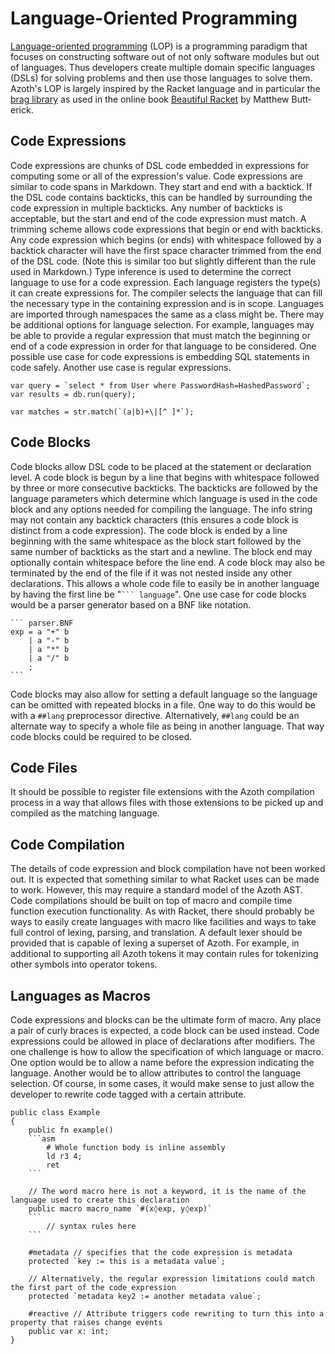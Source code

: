 # Language-Oriented Programming

[Language-oriented programming](https://en.wikipedia.org/wiki/Language-oriented_programming) (LOP)
is a programming paradigm that focuses on constructing software out of not only software modules but
out of languages. Thus developers create multiple domain specific languages (DSLs) for solving
problems and then use those languages to solve them. Azoth's LOP is largely inspired by the Racket
language and in particular the [brag library](https://docs.racket-lang.org/brag/) as used in the
online book [Beau­tiful Racket](https://beautifulracket.com/) by Matthew Butt­erick.

## Code Expressions

Code expressions are chunks of DSL code embedded in expressions for computing some or all of the
expression's value. Code expressions are similar to code spans in Markdown. They start and end with
a backtick. If the DSL code contains backticks, this can be handled by surrounding the code
expression in multiple backticks. Any number of backticks is acceptable, but the start and end of
the code expression must match. A trimming scheme allows code expressions that begin or end with
backticks. Any code expression which begins (or ends) with whitespace followed by a backtick
character will have the first space character trimmed from the end of the DSL code. (Note this is
similar too but slightly different than the rule used in Markdown.) Type inference is used to
determine the correct language to use for a code expression. Each language registers the type(s) it
can create expressions for. The compiler selects the language that can fill the necessary type in
the containing expression and is in scope. Languages are imported through namespaces the same as a
class might be. There may be additional options for language selection. For example, languages may
be able to provide a regular expression that must match the beginning or end of a code expression in
order for that language to be considered. One possible use case for code expressions is embedding
SQL statements in code safely. Another use case is regular expressions.

```azoth
var query = `select * from User where PasswordHash=HashedPassword`;
var results = db.run(query);
```

```azoth
var matches = str.match(`(a|b)+\|[^ ]*`);
```

## Code Blocks

Code blocks allow DSL code to be placed at the statement or declaration level. A code block is begun
by a line that begins with whitespace followed by three or more consecutive backticks. The backticks
are followed by the language parameters which determine which language is used in the code block and
any options needed for compiling the language. The info string may not contain any backtick
characters (this ensures a code block is distinct from a code expression). The code block is ended
by a line beginning with the same whitespace as the block start followed by the same number of
backticks as the start and a newline. The block end may optionally contain whitespace before the
line end. A code block may also be terminated by the end of the file if it was not nested inside any
other declarations. This allows a whole code file to easily be in another language by having the
first line be "` ``` language `". One use case for code blocks would be a parser generator based on
a BNF like notation.

````azoth
``` parser.BNF
exp = a "+" b
    | a "-" b
    | a "*" b
    | a "/" b
    ;
```
````

Code blocks may also allow for setting a default language so the language can be omitted with
repeated blocks in a file. One way to do this would be with a `##lang` preprocessor directive.
Alternatively, `##lang` could be an alternate way to specify a whole file as being in another
language. That way code blocks could be required to be closed.

## Code Files

It should be possible to register file extensions with the Azoth compilation process in a way that
allows files with those extensions to be picked up and compiled as the matching language.

## Code Compilation

The details of code expression and block compilation have not been worked out. It is expected that
something similar to what Racket uses can be made to work. However, this may require a standard
model of the Azoth AST. Code compilations should be built on top of macro and compile time function
execution functionality. As with Racket, there should probably be ways to easily create languages
with macro like facilities and ways to take full control of lexing, parsing, and translation. A
default lexer should be provided that is capable of lexing a superset of Azoth. For example, in
additional to supporting all Azoth tokens it may contain rules for tokenizing other symbols into
operator tokens.

## Languages as Macros

Code expressions and blocks can be the ultimate form of macro. Any place a pair of curly braces is
expected, a code block can be used instead. Code expressions could be allowed in place of
declarations after modifiers. The one challenge is how to allow the specification of which language
or macro. One option would be to allow a name before the expression indicating the language. Another
would be to allow attributes to control the language selection. Of course, in some cases, it would
make sense to just allow the developer to rewrite code tagged with a certain attribute.

````azoth
public class Example
{
    public fn example()
    ```asm
        # Whole function body is inline assembly
        ld r3 4;
        ret
    ```

    // The word macro here is not a keyword, it is the name of the language used to create this declaration
    public macro macro_name `#(x◊exp, y◊exp)`
    ```
        // syntax rules here
    ```

    #metadata // specifies that the code expression is metadata
    protected `key := this is a metadata value`;

    // Alternatively, the regular expression limitations could match the first part of the code expression
    protected `metadata key2 := another metadata value`;

    #reactive // Attribute triggers code rewriting to turn this into a property that raises change events
    public var x: int;
}
````
